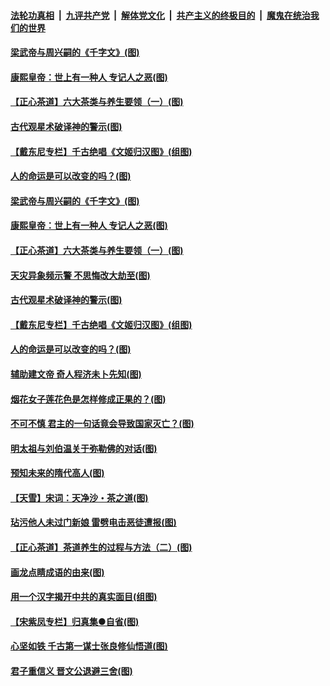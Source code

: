 ####  [法轮功真相](../../../../basic/blob/master/README.md?t=06220202) &nbsp;|&nbsp; [九评共产党](../../../../9ping.md/blob/master/README.md?t=06220202) &nbsp;|&nbsp; [解体党文化](../../../../jtdwh.md/blob/master/README.md?t=06220202)  &nbsp;|&nbsp; [共产主义的终极目的](../../../../gczydzjmd.md/blob/master/README.md?t=06220202) &nbsp;|&nbsp; [魔鬼在统治我们的世界](../../../../mgztzwmdsj.md/blob/master/README.md?t=06220202) 

#### [梁武帝与周兴嗣的《千字文》(图)](../pages/p7/936914.md?t=06220202) 

#### [康熙皇帝：世上有一种人 专记人之恶(图)](../pages/p7/937141.md?t=06220202) 

#### [【正心茶道】六大茶类与养生要领（一）(图)](../pages/p7/936910.md?t=06220202) 

#### [古代观星术破译神的警示(图)](../pages/p7/936938.md?t=06220202) 

#### [【戴东尼专栏】千古绝唱《文姬归汉图》(组图)](../pages/p7/933598.md?t=06220202) 

#### [人的命运是可以改变的吗？(图)](../pages/p7/936633.md?t=06220202) 

#### [梁武帝与周兴嗣的《千字文》(图)](../pages/p7/936914.md?t=06220202) 

#### [康熙皇帝：世上有一种人 专记人之恶(图)](../pages/p7/937141.md?t=06220202) 

#### [【正心茶道】六大茶类与养生要领（一）(图)](../pages/p7/936910.md?t=06220202) 

#### [天灾异象频示警 不思悔改大劫至(图)](../pages/p7/937076.md?t=06220202) 

#### [古代观星术破译神的警示(图)](../pages/p7/936938.md?t=06220202) 

#### [【戴东尼专栏】千古绝唱《文姬归汉图》(组图)](../pages/p7/933598.md?t=06220202) 

#### [人的命运是可以改变的吗？(图)](../pages/p7/936633.md?t=06220202) 

#### [辅助建文帝 奇人程济未卜先知(图)](../pages/p7/936751.md?t=06220202) 

#### [烟花女子莲花色是怎样修成正果的？(图)](../pages/p7/936627.md?t=06220202) 

#### [不可不慎 君主的一句话竟会导致国家灭亡？(图)](../pages/p7/936921.md?t=06220202) 

#### [明太祖与刘伯温关于弥勒佛的对话(图)](../pages/p7/936918.md?t=06220202) 

#### [预知未来的隋代高人(图)](../pages/p7/936519.md?t=06220202) 

#### [【天雪】宋词：天净沙・茶之道(图)](../pages/p7/936606.md?t=06220202) 

#### [玷污他人未过门新娘 雷劈电击恶徒遭报(图)](../pages/p7/936730.md?t=06220202) 

#### [【正心茶道】茶道养生的过程与方法（二）(图)](../pages/p7/936188.md?t=06220202) 

#### [画龙点睛成语的由来(图)](../pages/p7/936521.md?t=06220202) 

#### [用一个汉字揭开中共的真实面目(组图)](../pages/p7/936605.md?t=06220202) 

#### [【宋紫凤专栏】归真集●自省(图)](../pages/p7/936715.md?t=06220202) 

#### [心坚如铁 千古第一谋士张良修仙悟道(图)](../pages/p7/936518.md?t=06220202) 

#### [君子重信义 晋文公退避三舍(图)](../pages/p7/936517.md?t=06220202) 


